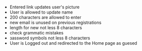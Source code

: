- Entered link updates user's picture
- User is allowed to update name
- 200 characters are allowed to enter
- new email is unused on previous registrations
- length for new not less 8 characters
- сheck grammatic mistakes
- зassword symbols not less 8 characters
- User is Logged out and redirected to the Home page as guesed
